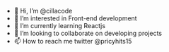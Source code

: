 - 👋 Hi, I’m @cillacode
- 👀 I’m interested in Front-end development
- 🌱 I’m currently learning Reactjs
- 💞️ I’m looking to collaborate on developing projects
- 📫 How to reach me twitter @pricyhits15

<!---
cillacode/cillacode is a ✨ special ✨ repository because its `README.md` (this file) appears on your GitHub profile.
You can click the Preview link to take a look at your changes.
--->
